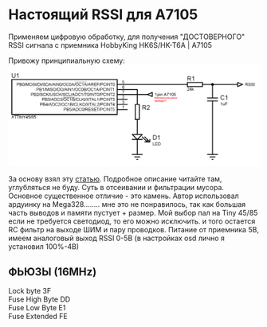 # Настоящий RSSI для A7105 
Применяем цифровую обработку, для получения "ДОСТОВЕРНОГО" RSSI сигнала с приемника HobbyKing HK6S/HK-T6A | A7105

Привожу принципиальную схему:
![alt text](https://github.com/Penguin096/RSSI-A7105/blob/master/images/scheme.png)

За основу взял эту [статью](http://forum.modelka.com.ua/threads/88633-%D0%9F%D0%BE%D0%BB%D1%83%D1%87%D0%B5%D0%BD%D0%B8%D0%B5-%D1%81%D0%B8%D0%B3%D0%BD%D0%B0%D0%BB%D0%B0-RSSI-%D0%B8%D0%B7-%D0%BF%D1%80%D0%B8%D0%B5%D0%BC%D0%BD%D0%B8%D0%BA%D0%B0-HobbyKing-HK6S?p=795250#post795250). Подробное описание читайте там, углубляться не буду. Суть в отсеивании и фильтрации мусора.
Основное существенное отличие - это камень. Автор использовал ардуинку на Mega328........ мне это не понравилось, так как большая часть выводов и памяти пустует + размер. Мой выбор пал на Tiny 45/85
если не требуется светодиод, то его можно исключить. и того остается RC фильтр на выходе ШИМ и пару проводков.
Питание от приемника 5В, имеем аналоговый выход RSSI 0-5В (в настройках osd лично я установил 100%-4В)

## ФЬЮЗЫ (16MHz)
Lock byte 3F  
Fuse High Byte DD  
Fuse Low Byte E1  
Fuse Extended FE  
